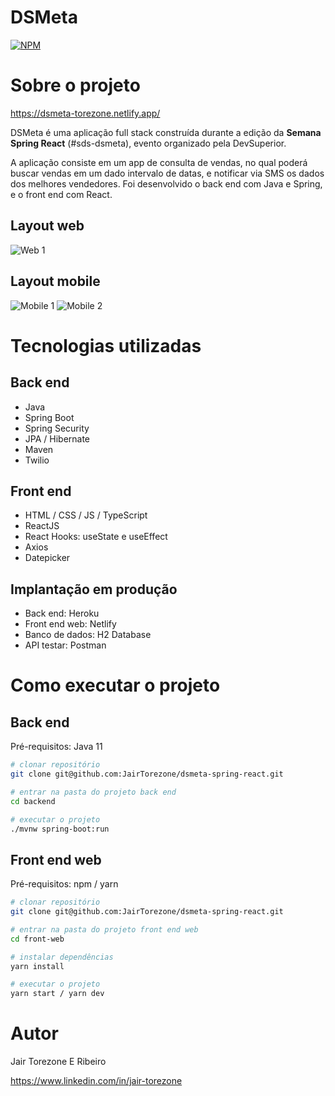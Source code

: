 # DSMeta
[![NPM](https://img.shields.io/npm/l/react)](https://github.com/JairTorezone/dsmeta-spring-react/blob/main/LICENCE) 

# Sobre o projeto

https://dsmeta-torezone.netlify.app/

DSMeta é uma aplicação full stack construída durante a edição da **Semana Spring React** (#sds-dsmeta), evento organizado pela DevSuperior.

A aplicação consiste em um app de consulta de vendas, no qual poderá buscar vendas em um dado intervalo de datas, e notificar via SMS os dados dos melhores vendedores. Foi desenvolvido o back end com Java e Spring, e o front end com React. 

## Layout web
![Web 1](https://github.com/JairTorezone/dsmeta-spring-react/blob/main/frontend/src/assets/img/dsmetaa.png)


## Layout mobile
![Mobile 1](https://github.com/JairTorezone/dsmeta-spring-react/blob/main/frontend/src/assets/img/dsmeta-mobile.png) ![Mobile 2](https://github.com/JairTorezone/dsmeta-spring-react/blob/main/frontend/src/assets/img/dsmeta-mobile1.png)



# Tecnologias utilizadas
## Back end
- Java
- Spring Boot
- Spring Security
- JPA / Hibernate
- Maven
- Twilio
## Front end
- HTML / CSS / JS / TypeScript
- ReactJS
- React Hooks: useState e useEffect
- Axios
- Datepicker

## Implantação em produção
- Back end: Heroku
- Front end web: Netlify
- Banco de dados: H2 Database
- API testar: Postman

# Como executar o projeto

## Back end
Pré-requisitos: Java 11

```bash
# clonar repositório
git clone git@github.com:JairTorezone/dsmeta-spring-react.git

# entrar na pasta do projeto back end
cd backend

# executar o projeto
./mvnw spring-boot:run
```

## Front end web
Pré-requisitos: npm / yarn

```bash
# clonar repositório
git clone git@github.com:JairTorezone/dsmeta-spring-react.git

# entrar na pasta do projeto front end web
cd front-web

# instalar dependências
yarn install

# executar o projeto
yarn start / yarn dev
```

# Autor

Jair Torezone E Ribeiro

https://www.linkedin.com/in/jair-torezone

